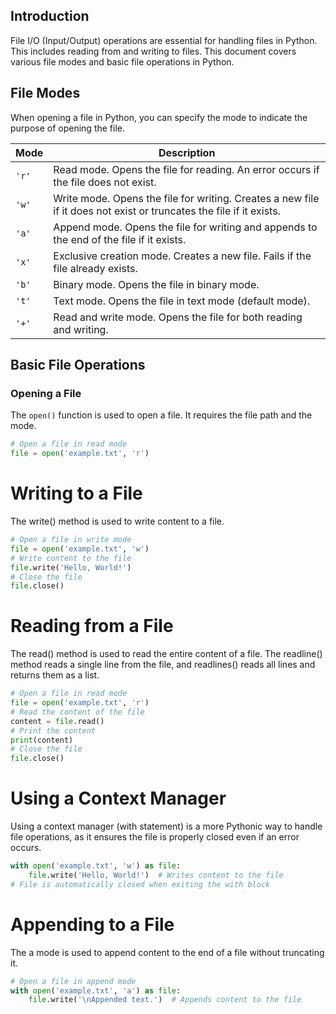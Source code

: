 ## Introduction
File I/O (Input/Output) operations are essential for handling files in Python. This includes reading from and writing to files. This document covers various file modes and basic file operations in Python.

## File Modes
When opening a file in Python, you can specify the mode to indicate the purpose of opening the file.

| Mode | Description |
|------|-------------|
| `'r'` | Read mode. Opens the file for reading. An error occurs if the file does not exist. |
| `'w'` | Write mode. Opens the file for writing. Creates a new file if it does not exist or truncates the file if it exists. |
| `'a'` | Append mode. Opens the file for writing and appends to the end of the file if it exists. |
| `'x'` | Exclusive creation mode. Creates a new file. Fails if the file already exists. |
| `'b'` | Binary mode. Opens the file in binary mode. |
| `'t'` | Text mode. Opens the file in text mode (default mode). |
| `'+'` | Read and write mode. Opens the file for both reading and writing. |

## Basic File Operations

### Opening a File
The `open()` function is used to open a file. It requires the file path and the mode.

```python
# Open a file in read mode
file = open('example.txt', 'r')
```
# Writing to a File
The write() method is used to write content to a file.

```python
# Open a file in write mode
file = open('example.txt', 'w')
# Write content to the file
file.write('Hello, World!')
# Close the file
file.close()
```
# Reading from a File
The read() method is used to read the entire content of a file. The readline() method reads a single line from the file, and readlines() reads all lines and returns them as a list.

```python
# Open a file in read mode
file = open('example.txt', 'r')
# Read the content of the file
content = file.read()
# Print the content
print(content)
# Close the file
file.close()
```
# Using a Context Manager
Using a context manager (with statement) is a more Pythonic way to handle file operations, as it ensures the file is properly closed even if an error occurs.

```python
with open('example.txt', 'w') as file:
    file.write('Hello, World!')  # Writes content to the file
# File is automatically closed when exiting the with block
```
# Appending to a File
The a mode is used to append content to the end of a file without truncating it.

```python
# Open a file in append mode
with open('example.txt', 'a') as file:
    file.write('\nAppended text.')  # Appends content to the file
```

